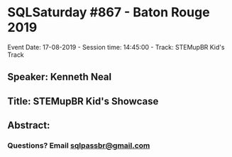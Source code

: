 # SQLSaturday #867 - Baton Rouge 2019
Event Date: 17-08-2019 - Session time: 14:45:00 - Track: STEMupBR Kid's Track
## Speaker: Kenneth Neal
## Title: STEMupBR Kid's Showcase
## Abstract:
### Questions? Email sqlpassbr@gmail.com
